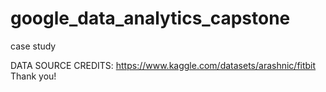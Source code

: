 # google_data_analytics_capstone
case study


DATA SOURCE CREDITS:
https://www.kaggle.com/datasets/arashnic/fitbit
Thank you!
